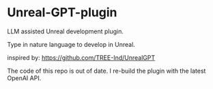 # Unreal-GPT-plugin
LLM assisted Unreal development plugin.

Type in nature language to develop in Unreal.


inspired by: https://github.com/TREE-Ind/UnrealGPT 

The code of this repo is out of date. I re-build the plugin with the latest OpenAI API.
